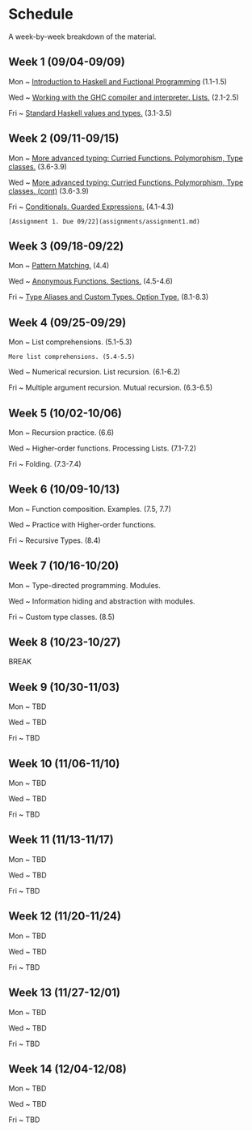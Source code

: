 # Schedule

A week-by-week breakdown of the material.

## Week  1 (09/04-09/09)

Mon
  ~ [Introduction to Haskell and Fuctional Programming](notes/intro.md) (1.1-1.5)

Wed
  ~ [Working with the GHC compiler and interpreter. Lists.](notes/lists.md) (2.1-2.5)

Fri
  ~ [Standard Haskell values and types.](notes/standard.md) (3.1-3.5)

## Week  2 (09/11-09/15)

Mon
  ~ [More advanced typing: Curried Functions. Polymorphism, Type classes.](notes/types_advanced.md) (3.6-3.9)

Wed
  ~ [More advanced typing: Curried Functions. Polymorphism, Type classes. (cont)](notes/types_advanced.md) (3.6-3.9)

Fri
  ~ [Conditionals. Guarded Expressions.](notes/functions_conditionals.md) (4.1-4.3)


    [Assignment 1. Due 09/22](assignments/assignment1.md)

## Week  3 (09/18-09/22)

Mon
  ~ [Pattern Matching.](notes/pattern_matching.md) (4.4)

Wed
  ~ [Anonymous Functions. Sections.](notes/anonymous_functions.md) (4.5-4.6)

Fri
  ~ [Type Aliases and Custom Types. Option Type.](notes/types_custom.md) (8.1-8.3)

## Week  4 (09/25-09/29)

Mon
  ~ List comprehensions. (5.1-5.3)

    More list comprehensions. (5.4-5.5)

Wed
  ~ Numerical recursion. List recursion. (6.1-6.2)

Fri
  ~ Multiple argument recursion. Mutual recursion. (6.3-6.5)

## Week  5 (10/02-10/06)

Mon
  ~ Recursion practice. (6.6)

Wed
  ~ Higher-order functions. Processing Lists. (7.1-7.2)

Fri
  ~ Folding. (7.3-7.4)


## Week  6 (10/09-10/13)

Mon
  ~ Function composition. Examples. (7.5, 7.7)

Wed
  ~ Practice with Higher-order functions.

Fri
  ~ Recursive Types. (8.4)

## Week  7 (10/16-10/20)

Mon
  ~ Type-directed programming. Modules.

Wed
  ~ Information hiding and abstraction with modules.

Fri
  ~ Custom type classes. (8.5)

## Week  8 (10/23-10/27)

BREAK

## Week  9 (10/30-11/03)

Mon
  ~ TBD

Wed
  ~ TBD

Fri
  ~ TBD

## Week 10 (11/06-11/10)

Mon
  ~ TBD

Wed
  ~ TBD

Fri
  ~ TBD

## Week 11 (11/13-11/17)

Mon
  ~ TBD

Wed
  ~ TBD

Fri
  ~ TBD

## Week 12 (11/20-11/24)

Mon
  ~ TBD

Wed
  ~ TBD

Fri
  ~ TBD

## Week 13 (11/27-12/01)

Mon
  ~ TBD

Wed
  ~ TBD

Fri
  ~ TBD


## Week 14 (12/04-12/08)

Mon
  ~ TBD

Wed
  ~ TBD

Fri
  ~ TBD
